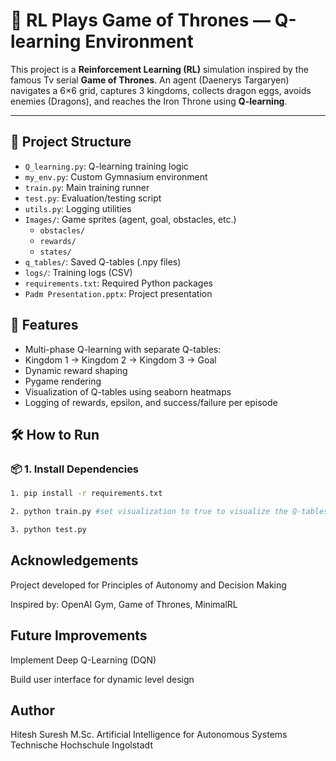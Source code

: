 # 🐉 RL Plays Game of Thrones — Q-learning Environment

This project is a **Reinforcement Learning (RL)** simulation inspired by the famous Tv serial **Game of Thrones**. An agent (Daenerys Targaryen) navigates a 6×6 grid, captures 3 kingdoms, collects dragon eggs, avoids enemies (Dragons), and reaches the Iron Throne using **Q-learning**.

---

## 📌 Project Structure

- `Q_learning.py`: Q-learning training logic  
- `my_env.py`: Custom Gymnasium environment  
- `train.py`: Main training runner  
- `test.py`: Evaluation/testing script  
- `utils.py`: Logging utilities  
- `Images/`: Game sprites (agent, goal, obstacles, etc.)  
  - `obstacles/`
  - `rewards/`
  - `states/`
- `q_tables/`: Saved Q-tables (.npy files)  
- `logs/`: Training logs (CSV)  
- `requirements.txt`: Required Python packages  
- `Padm Presentation.pptx`: Project presentation


## 🚀 Features

- Multi-phase Q-learning with separate Q-tables:
- Kingdom 1 → Kingdom 2 → Kingdom 3 → Goal
- Dynamic reward shaping
- Pygame rendering
- Visualization of Q-tables using seaborn heatmaps
- Logging of rewards, epsilon, and success/failure per episode

## 🛠️ How to Run

### 📦 1. Install Dependencies

```bash
1. pip install -r requirements.txt

2. python train.py #set visualization to true to visualize the Q-tables

3. python test.py
```

## Acknowledgements
Project developed for Principles of Autonomy and Decision Making

Inspired by: OpenAI Gym, Game of Thrones, MinimalRL

## Future Improvements
Implement Deep Q-Learning (DQN)

Build user interface for dynamic level design

## Author
Hitesh Suresh
M.Sc. Artificial Intelligence for Autonomous Systems
Technische Hochschule Ingolstadt